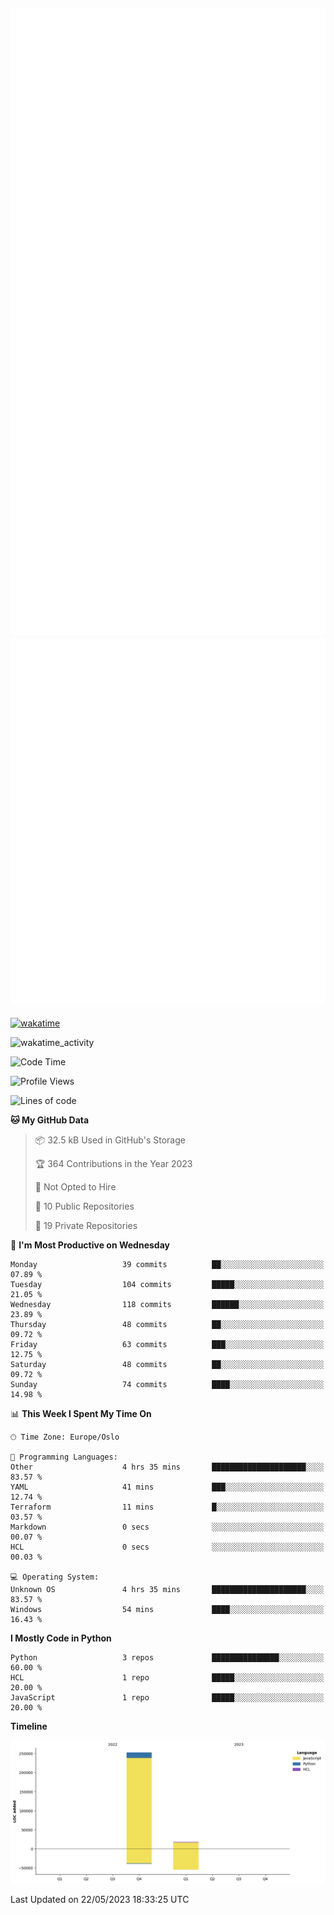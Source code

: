 ![Metrics](/metrics.svg)![Additional metrics](metrics.additional.svg)
----------------------------------------------------------------------------------------------------------------------------------------------------

[![wakatime](https://wakatime.com/badge/user/139c3dc8-b99d-475a-b6b4-e7663d03add8.svg)](https://wakatime.com/@139c3dc8-b99d-475a-b6b4-e7663d03add8)

![wakatime_activity](https://wakatime.com/share/@merca/d0fb6363-0f77-40ae-9525-9b9347ed2e36.svg)

<!--START_SECTION:waka-->
![Code Time](http://img.shields.io/badge/Code%20Time-6%2C645%20hrs%2013%20mins-blue)

![Profile Views](http://img.shields.io/badge/Profile%20Views-0-blue)

![Lines of code](https://img.shields.io/badge/From%20Hello%20World%20I%27ve%20Written-270.4%20thousand%20lines%20of%20code-blue)

**🐱 My GitHub Data** 

> 📦 32.5 kB Used in GitHub's Storage 
 > 
> 🏆 364 Contributions in the Year 2023
 > 
> 🚫 Not Opted to Hire
 > 
> 📜 10 Public Repositories 
 > 
> 🔑 19 Private Repositories 
 > 
📅 **I'm Most Productive on Wednesday** 

```text
Monday                   39 commits          ██░░░░░░░░░░░░░░░░░░░░░░░   07.89 % 
Tuesday                  104 commits         █████░░░░░░░░░░░░░░░░░░░░   21.05 % 
Wednesday                118 commits         ██████░░░░░░░░░░░░░░░░░░░   23.89 % 
Thursday                 48 commits          ██░░░░░░░░░░░░░░░░░░░░░░░   09.72 % 
Friday                   63 commits          ███░░░░░░░░░░░░░░░░░░░░░░   12.75 % 
Saturday                 48 commits          ██░░░░░░░░░░░░░░░░░░░░░░░   09.72 % 
Sunday                   74 commits          ████░░░░░░░░░░░░░░░░░░░░░   14.98 % 
```


📊 **This Week I Spent My Time On** 

```text
🕑︎ Time Zone: Europe/Oslo

💬 Programming Languages: 
Other                    4 hrs 35 mins       █████████████████████░░░░   83.57 % 
YAML                     41 mins             ███░░░░░░░░░░░░░░░░░░░░░░   12.74 % 
Terraform                11 mins             █░░░░░░░░░░░░░░░░░░░░░░░░   03.57 % 
Markdown                 0 secs              ░░░░░░░░░░░░░░░░░░░░░░░░░   00.07 % 
HCL                      0 secs              ░░░░░░░░░░░░░░░░░░░░░░░░░   00.03 % 

💻 Operating System: 
Unknown OS               4 hrs 35 mins       █████████████████████░░░░   83.57 % 
Windows                  54 mins             ████░░░░░░░░░░░░░░░░░░░░░   16.43 % 
```

**I Mostly Code in Python** 

```text
Python                   3 repos             ███████████████░░░░░░░░░░   60.00 % 
HCL                      1 repo              █████░░░░░░░░░░░░░░░░░░░░   20.00 % 
JavaScript               1 repo              █████░░░░░░░░░░░░░░░░░░░░   20.00 % 
```



**Timeline**

![Lines of Code chart](https://raw.githubusercontent.com/merca/merca/current/assets/bar_graph.png)


 Last Updated on 22/05/2023 18:33:25 UTC
<!--END_SECTION:waka-->
